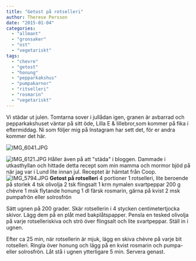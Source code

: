 ```yaml
---
title: "Getost på rotselleri"
author: Therese Persson
date: "2015-01-04"
categories: 
  - "allmant"
  - "gronsaker"
  - "ost"
  - "vegetariskt"
tags: 
  - "chevre"
  - "getost"
  - "honung"
  - "pepparkakshus"
  - "pumpakarnor"
  - "ritselleri"
  - "rosmarin"
  - "vegetariskt"
---
```


Vi städar ut julen. Tomtarna sover i jullådan igen, granen är avbarrad och pepparkakshuset väntar på sitt öde, Lilla E & lillebror,som kommer på fika i eftermiddag. Ni som följer mig på Instagram har sett det, för er andra kommer det här.  
  
![IMG_6041.JPG](/static/img/IMG_6041.jpg)
  
![IMG_6121.JPG](/static/img/IMG_6121.jpg)
Håller även på att "städa" i bloggen. Dammade i utkasthyllan och hittade detta recept som min mamma och mormor bjöd på när jag var i Lund lite innan jul. Receptet är hämtat från Coop. 
![IMG_5794.JPG](/static/img/IMG_5794.jpg)
**Getost på rotselleri** 4 portioner 1 rotselleri, lite beroende på storlek 4 tsk olivolja 2 tsk flingsalt 1 krm nymalen svartpeppar 200 g chèvre 1 msk flytande honung 1 dl färsk rosmarin, gärna på kvist 2 msk pumpafrön eller solrosfrön

Sätt ugnen på 200 grader. Skär rotsellerin i 4 stycken centimetertjocka skivor. Lägg dem på en plåt med bakplåtspapper. Pensla en tesked olivolja på varje rotselleriskiva och strö över flingsalt och lite svartpeppar. Ställ in i ugnen.

Efter ca 25 min, när rotsellerin är mjuk, lägg en skiva chèvre på varje bit rotselleri. Ringla över honung och lägg på en kvist rosmarin och pumpa- eller solrosfrön. Låt stå i ugnen ytterligare 5 min. Servera genast.
